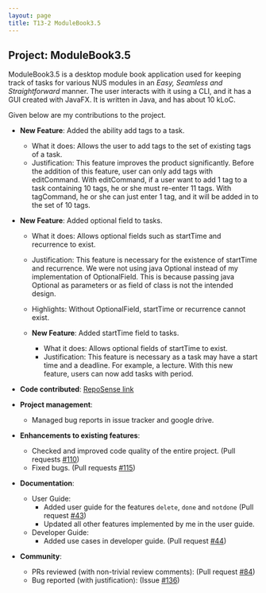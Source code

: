 ```yaml
---
layout: page
title: T13-2 ModuleBook3.5
---
```


## Project: ModuleBook3.5

ModuleBook3.5 is a desktop module book application used for keeping track of tasks for various NUS modules
in an *Easy, Seamless and Straightforward* manner. 
The user interacts with it using a CLI, and it has a GUI created with JavaFX. It is written in Java, and has about 10 kLoC.

Given below are my contributions to the project.

* **New Feature**: Added the ability add tags to a task.
  * What it does: Allows the user to add tags to the set of existing tags of a task.
  * Justification: This feature improves the product significantly. Before the addition of this feature, user can only
    add tags with editCommand. With editCommand, if a user want to add 1 tag to a task containing 10 tags, he or she must
    re-enter 11 tags. With tagCommand, he or she can just enter 1 tag, and it will be added in to the set of 10 tags.

* **New Feature**: Added optional field to tasks.
  * What it does: Allows optional fields such as startTime and recurrence to exist.
  * Justification: This feature is necessary for the existence of startTime and recurrence. We were not using java Optional
    instead of my implementation of OptionalField. This is because passing java Optional as parameters or as field of class
    is not the intended design.
  * Highlights: Without OptionalField, startTime or recurrence cannot exist.
  
  * **New Feature**: Added startTime field to tasks.
    * What it does: Allows optional fields of startTime to exist.
    * Justification: This feature is necessary as a task may have a start time and a deadline. For example, a lecture.
      With this new feature, users can now add tasks with period.

* **Code contributed**: [RepoSense link](https://nus-cs2103-ay2021s2.github.io/tp-dashboard/?search=t13-2&sort=groupTitle&sortWithin=title&timeframe=commit&mergegroup=&groupSelect=groupByRepos&breakdown=true&checkedFileTypes=docs~functional-code~test-code~other&since=2021-02-19)

* **Project management**:
  * Managed bug reports in issue tracker and google drive.

* **Enhancements to existing features**:
  * Checked and improved code quality of the entire project. (Pull requests [\#110](https://github.com/AY2021S2-CS2103T-T13-2/tp/pull/110))
  * Fixed bugs. (Pull requests [\#115](https://github.com/AY2021S2-CS2103T-T13-2/tp/pull/115))

* **Documentation**:
  * User Guide:
    * Added user guide for the features `delete`, `done` and `notdone` (Pull request [\#43](https://github.com/AY2021S2-CS2103T-T13-2/tp/pull/43/files))
    * Updated all other features implemented by me in the user guide.
  * Developer Guide:
    * Added use cases in developer guide. (Pull request [\#44](https://github.com/AY2021S2-CS2103T-T13-2/tp/pull/44))

* **Community**:
  * PRs reviewed (with non-trivial review comments): (Pull request [\#84](https://github.com/AY2021S2-CS2103T-T13-2/tp/pull/84))
  * Bug reported (with justification): (Issue [\#136](https://github.com/AY2021S2-CS2103T-T13-2/tp/issues/136))
  
